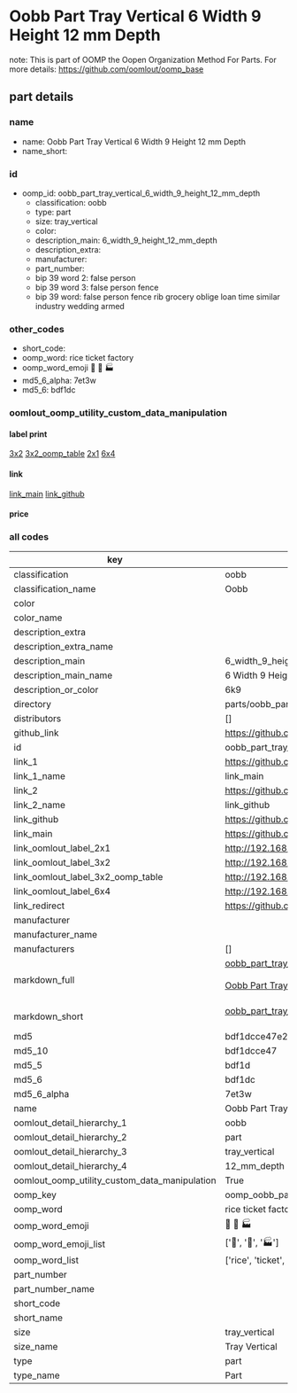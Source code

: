# Oobb Part Tray Vertical 6 Width 9 Height 12 mm Depth  

note: This is part of OOMP the Oopen Organization Method For Parts. For more details: https://github.com/oomlout/oomp_base

##  part details
  







### name
* name: Oobb Part Tray Vertical 6 Width 9 Height 12 mm Depth
* name_short: 
### id
* oomp_id: oobb_part_tray_vertical_6_width_9_height_12_mm_depth
  * classification: oobb
  * type: part
  * size: tray_vertical
  * color: 
  * description_main: 6_width_9_height_12_mm_depth
  * description_extra: 
  * manufacturer: 
  * part_number: 
  * bip 39 word 2: false person
  * bip 39 word 3: false person fence
  * bip 39 word: false person fence rib grocery oblige loan time similar industry wedding armed

### other_codes
* short_code: 
* oomp_word: rice ticket factory
* oomp_word_emoji :rice: :ticket: :factory:
* md5_6_alpha: 7et3w
* md5_6: bdf1dc






### oomlout_oomp_utility_custom_data_manipulation
#### label print
[3x2](http://192.168.1.245:1112/?label=oomp%207et3w)
[3x2_oomp_table](http://192.168.1.108:1112/?label=oomp%207et3w)
[2x1](http://192.168.1.242:1112/?label=oomp%207et3w)
[6x4](http://192.168.1.55:1112/?label=oomp%207et3w)    

#### link

[link_main](https://github.com/oomlout/oomlout_oomp_version_1_messy/tree/main/parts/oobb_part_tray_vertical_6_width_9_height_12_mm_depth) [link_github](https://github.com/oomlout/oomlout_oomp_version_1_messy/tree/main/parts/oobb_part_tray_vertical_6_width_9_height_12_mm_depth)                             

#### price







### all codes 
| key | value |  
| --- | --- |  
| classification | oobb |  
| classification_name | Oobb |  
| color |  |  
| color_name |  |  
| description_extra |  |  
| description_extra_name |  |  
| description_main | 6_width_9_height_12_mm_depth |  
| description_main_name | 6 Width 9 Height 12 mm Depth |  
| description_or_color | 6k9 |  
| directory | parts/oobb_part_tray_vertical_6_width_9_height_12_mm_depth |  
| distributors | [] |  
| github_link | https://github.com/oomlout/oomlout_oomp_part_src/tree/main/parts/oobb_part_tray_vertical_6_width_9_height_12_mm_depth |  
| id | oobb_part_tray_vertical_6_width_9_height_12_mm_depth |  
| link_1 | https://github.com/oomlout/oomlout_oomp_version_1_messy/tree/main/parts/oobb_part_tray_vertical_6_width_9_height_12_mm_depth |  
| link_1_name | link_main |  
| link_2 | https://github.com/oomlout/oomlout_oomp_version_1_messy/tree/main/parts/oobb_part_tray_vertical_6_width_9_height_12_mm_depth |  
| link_2_name | link_github |  
| link_github | https://github.com/oomlout/oomlout_oomp_version_1_messy/tree/main/parts/oobb_part_tray_vertical_6_width_9_height_12_mm_depth |  
| link_main | https://github.com/oomlout/oomlout_oomp_version_1_messy/tree/main/parts/oobb_part_tray_vertical_6_width_9_height_12_mm_depth |  
| link_oomlout_label_2x1 | http://192.168.1.242:1112/?label=oomp%207et3w |  
| link_oomlout_label_3x2 | http://192.168.1.245:1112/?label=oomp%207et3w |  
| link_oomlout_label_3x2_oomp_table | http://192.168.1.108:1112/?label=oomp%207et3w |  
| link_oomlout_label_6x4 | http://192.168.1.55:1112/?label=oomp%207et3w |  
| link_redirect | https://github.com/oomlout/oomlout_oomp_version_1_messy/tree/main/parts/oobb_part_tray_vertical_6_width_9_height_12_mm_depth |  
| manufacturer |  |  
| manufacturer_name |  |  
| manufacturers | [] |  
| markdown_full | [oobb_part_tray_vertical_6_width_9_height_12_mm_depth](none)<br>[](none)<br>[Oobb Part Tray Vertical 6 Width 9 Height 12 Mm Depth](none)<br><br> |  
| markdown_short | [oobb_part_tray_vertical_6_width_9_height_12_mm_depth](none)<br><br> |  
| md5 | bdf1dcce47e2506260b36b8eaa28d292 |  
| md5_10 | bdf1dcce47 |  
| md5_5 | bdf1d |  
| md5_6 | bdf1dc |  
| md5_6_alpha | 7et3w |  
| name | Oobb Part Tray Vertical 6 Width 9 Height 12 mm Depth |  
| oomlout_detail_hierarchy_1 | oobb |  
| oomlout_detail_hierarchy_2 | part |  
| oomlout_detail_hierarchy_3 | tray_vertical |  
| oomlout_detail_hierarchy_4 | 12_mm_depth |  
| oomlout_oomp_utility_custom_data_manipulation | True |  
| oomp_key | oomp_oobb_part_tray_vertical_6_width_9_height_12_mm_depth |  
| oomp_word | rice ticket factory |  
| oomp_word_emoji | :rice: :ticket: :factory: |  
| oomp_word_emoji_list | [':rice:', ':ticket:', ':factory:'] |  
| oomp_word_list | ['rice', 'ticket', 'factory'] |  
| part_number |  |  
| part_number_name |  |  
| short_code |  |  
| short_name |  |  
| size | tray_vertical |  
| size_name | Tray Vertical |  
| type | part |  
| type_name | Part |  
